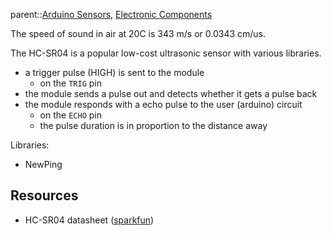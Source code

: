 parent::[Arduino Sensors](Arduino%20Sensors.md), [Electronic Components](Electronic%20Components.md)

The speed of sound in air at 20C is 343 m/s or 0.0343 cm/us.

 The HC-SR04 is a popular low-cost ultrasonic sensor with various libraries.
- a trigger pulse (HIGH) is sent to the module 
	- on the `TRIG` pin
- the module sends a pulse out and detects whether it gets a pulse back
- the module responds with a echo pulse to the user (arduino) circuit
	- on the `ECHO` pin
	- the pulse duration is in proportion to the distance away

Libraries: 
- NewPing

## Resources
- HC-SR04 datasheet ([sparkfun](https://cdn.sparkfun.com/datasheets/Sensors/Proximity/HCSR04.pdf))